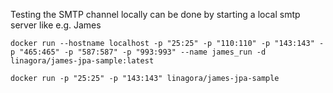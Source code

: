 Testing the SMTP channel locally can be done by starting a local smtp server like e.g. James

`docker run --hostname localhost -p "25:25" -p "110:110" -p "143:143" -p "465:465" -p "587:587" -p "993:993" --name james_run -d linagora/james-jpa-sample:latest`

`docker run -p "25:25" -p "143:143" linagora/james-jpa-sample`